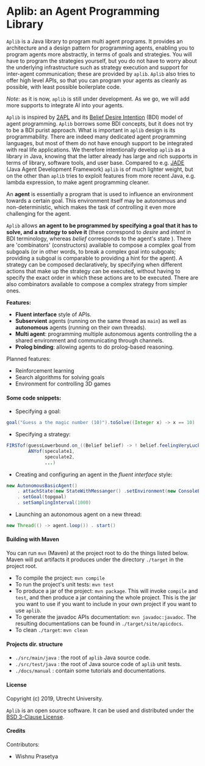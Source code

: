 # Aplib: an Agent Programming Library

`Aplib` is a Java library to program multi agent programs. It provides an architecture and a design pattern for programming agents, enabling you to program agents more abstractly, in terms of goals and strategies. You will have to program the strategies yourself, but you do not have to worry about the underlying infrastructure such as strategy execution and support for inter-agent communication; these are provided by `aplib`. `Aplib` also tries to offer high level APIs, so that you can program
your agents as cleanly as possible, with least possible boilerplate code.

_Note:_ as it is now, `aplib` is still under development. As we go, we will add more supports to integrate AI into your agents.

`Aplib` is inspired by [2APL](http://apapl.sourceforge.net/) and its [Belief Desire Intention](https://en.wikipedia.org/wiki/Belief%E2%80%93desire%E2%80%93intention_software_model) (BDI) model of agent programming. `Aplib` borrows some BDI concepts, but it does not try to be a BDI purist approach. What is important in `aplib` design is its programmability. There are indeed many dedicated agent programming languages, but most of them do not have enough support to be integrated with real life applications. We therefore intentionally develop `aplib` as a library in Java, knowing that the latter already has large and rich supports in terms of library, software tools, and user base. Compared to e.g. [JADE](https://jade.tilab.com/) (Java Agent Development Framework) `aplib` is of much lighter weight, but on the other than `aplib` tries to exploit features from more recent Java, e.g. lambda expression, to make agent programming cleaner.

An **agent** is essentially a program that is used to influence an environment towards a certain goal. This environment itself may be autonomous and non-deterministic, which makes the task of controlling it even more challenging for the agent.

`Aplib` allows **an agent to be programmed by specifying a goal that it has to solve, and a strategy to solve it** (these correspond to _desire_ and _intent_ in BDI terminology, whereas _belief_ corresponds to the agent's state ). There are 'combinators' (constructors) available to compose a complex goal from subgoals (or in other words, to break a complex goal into subgoals; providing a subgoal is
comparable to providing a hint for the agent). A strategy can be composed declaratively, by specifying when different actions that make up the strategy can be executed, without having to specify the exact order in which these actions are to be executed. There are also combinators available to compose a complex strategy from simpler ones.

**Features:**

* **Fluent interface** style of APIs.
* **Subservient** agents (running on the same thread as `main`) as well as **autonomous** agents (running on their own threads).
* **Multi agent**: programming multiple autonomous agents controlling the a shared environment and communicating through channels.
* **Prolog binding**: allowing agents to do prolog-based reasoning.


Planned features:

* Reinforcement learning
* Search algorithms for solving goals
* Environment for controlling 3D games


#### Some code snippets:

* Specifying a goal:

```java
goal("Guess a the magic number (10)").toSolve((Integer x) -> x == 10)
```

* Specifying a strategy:

```java
FIRSTof(guessLowerbound.on_((Belief belief) -> ! belief.feelingVeryLucky() ,
        ANYof(speculate1,
              speculate2,
              ...)
```        

* Creating and configuring an agent in the _fluent interface_ style:

```java
new AutonomousBasicAgent()
    . attachState(new StateWithMessanger() .setEnvironment(new ConsoleEnvironment()))
    . setGoal(topgoal)
    . setSamplingInterval(1000)
```

* Launching an autonomous agent on a new thread:

```java
new Thread(() -> agent.loop()) . start()
```

#### Building with Maven

You can run `mvn` (Maven) at the project root to do the things listed below. Maven will put artifacts it produces under the directory `./target` in the project root.

* To compile the project: `mvn compile`
* To run the project's unit tests: `mvn test`
* To produce a jar of the project: `mvn package`. This will invoke `compile` and `test`, and then produce a jar containing the whole project. This is the jar you want to use if you want to include in your own project if you want to use `aplib`.
* To generate the javadoc APIs documentation: `mvn javadoc:javadoc`. The resulting documentations can be found in `./target/site/apicdocs`.
* To clean `./target`: `mvn clean`

#### Projects dir. structure

* `./src/main/java` : the root of `aplib` Java source code.
* `./src/test/java` : the root of Java source code of `aplib` unit tests.
* `./docs/manual` : contain some tutorials and documentations.

#### License

Copyright (c) 2019, Utrecht University.

`Aplib` is an open source software. It can be used and distributed under the
[BSD 3-Clause License](./LICENSE).

#### Credits

Contributors:
* Wishnu Prasetya
